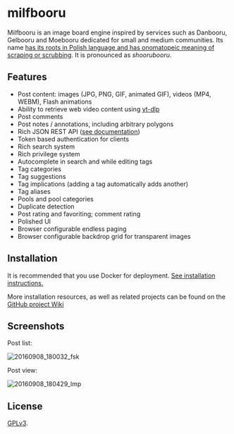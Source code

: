 # milfbooru

Milfbooru is an image board engine inspired by services such as Danbooru,
Gelbooru and Moebooru dedicated for small and medium communities. Its name [has
its roots in Polish language and has onomatopeic meaning of scraping or
scrubbing](https://sjp.pwn.pl/sjp/;2527372). It is pronounced as *shoorubooru*.

## Features

- Post content: images (JPG, PNG, GIF, animated GIF), videos (MP4, WEBM), Flash animations
- Ability to retrieve web video content using [yt-dlp](https://github.com/yt-dlp/yt-dlp)
- Post comments
- Post notes / annotations, including arbitrary polygons
- Rich JSON REST API ([see documentation](doc/API.md))
- Token based authentication for clients
- Rich search system
- Rich privilege system
- Autocomplete in search and while editing tags
- Tag categories
- Tag suggestions
- Tag implications (adding a tag automatically adds another)
- Tag aliases
- Pools and pool categories
- Duplicate detection
- Post rating and favoriting; comment rating
- Polished UI
- Browser configurable endless paging
- Browser configurable backdrop grid for transparent images

## Installation

It is recommended that you use Docker for deployment.
[See installation instructions.](doc/INSTALL.md)

More installation resources, as well as related projects can be found on the
[GitHub project Wiki](https://github.com/rr-/milfbooru/wiki)

## Screenshots

Post list:

![20160908_180032_fsk](https://cloud.githubusercontent.com/assets/1045476/18356730/3f1123d6-75ee-11e6-85dd-88a7615243a0.png)

Post view:

![20160908_180429_lmp](https://cloud.githubusercontent.com/assets/1045476/18356731/3f1566ee-75ee-11e6-9594-e86ca7347b0f.png)

## License

[GPLv3](LICENSE.md).

